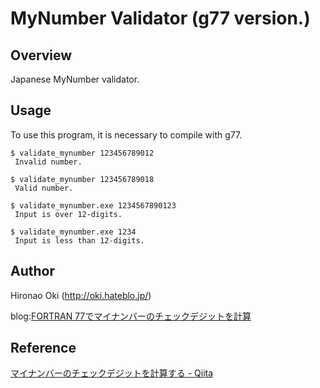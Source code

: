 # MyNumber Validator (g77 version.)

## Overview
Japanese MyNumber validator.

## Usage
To use this program, it is necessary to compile with g77.

```
$ validate_mynumber 123456789012
 Invalid number.

$ validate_mynumber 123456789018
 Valid number.

$ validate_mynumber.exe 1234567890123
 Input is over 12-digits.

$ validate_mynumber.exe 1234
 Input is less than 12-digits.
```

## Author
Hironao Oki (http://oki.hateblo.jp/)

blog:[FORTRAN 77でマイナンバーのチェックデジットを計算](http://oki.hateblo.jp/entry/2016/03/08/162536)

## Reference
[マイナンバーのチェックデジットを計算する - Qiita](http://qiita.com/qube81/items/fa6ef94d3c8615b0ce64)
